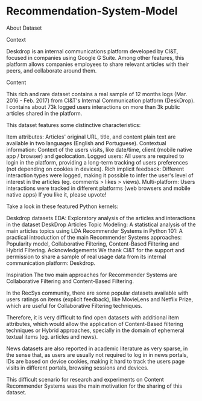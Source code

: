 # Recommendation-System-Model

About Dataset

Context

Deskdrop is an internal communications platform developed by CI&T, focused in companies using Google G Suite. Among other features, this platform allows companies employees to share relevant articles with their peers, and collaborate around them.

Content

This rich and rare dataset contains a real sample of 12 months logs (Mar. 2016 - Feb. 2017) from CI&T's Internal Communication platform (DeskDrop).
I contains about 73k logged users interactions on more than 3k public articles shared in the platform.

This dataset features some distinctive characteristics:

Item attributes: Articles' original URL, title, and content plain text are available in two languages (English and Portuguese).
Contextual information: Context of the users visits, like date/time, client (mobile native app / browser) and geolocation.
Logged users: All users are required to login in the platform, providing a long-term tracking of users preferences (not depending on cookies in devices).
Rich implicit feedback: Different interaction types were logged, making it possible to infer the user's level of interest in the articles (eg. comments > likes > views).
Multi-platform: Users interactions were tracked in different platforms (web browsers and mobile native apps)
If you like it, please upvote!

Take a look in these featured Python kernels:

Deskdrop datasets EDA: Exploratory analysis of the articles and interactions in the dataset
DeskDrop Articles Topic Modeling: A statistical analysis of the main articles topics using LDA
Recommender Systems in Python 101: A practical introduction of the main Recommender Systems approaches: Popularity model, Collaborative Filtering, Content-Based Filtering and Hybrid Filtering.
Acknowledgements
We thank CI&T for the support and permission to share a sample of real usage data from its internal communication platform: Deskdrop.

Inspiration
The two main approaches for Recommender Systems are Collaborative Filtering and Content-Based Filtering.

In the RecSys community, there are some popular datasets available with users ratings on items (explicit feedback), like MovieLens and Netflix Prize, which are useful for Collaborative Filtering techniques.

Therefore, it is very difficult to find open datasets with additional item attributes, which would allow the application of Content-Based filtering techniques or Hybrid approaches, specially in the domain of ephemeral textual items (eg. articles and news).

News datasets are also reported in academic literature as very sparse, in the sense that, as users are usually not required to log in in news portals, IDs are based on device cookies, making it hard to track the users page visits in different portals, browsing sessions and devices.

This difficult scenario for research and experiments on Content Recommender Systems was the main motivation for the sharing of this dataset.
